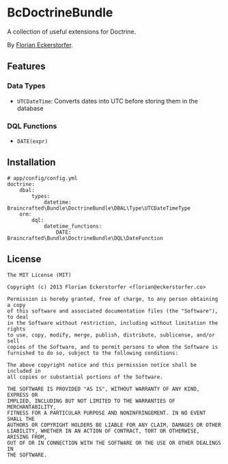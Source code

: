 BcDoctrineBundle
================

A collection of useful extensions for Doctrine.

By [Florian Eckerstorfer](http://florianeckerstorfer.com).


Features
--------

### Data Types

- `UTCDateTime`: Converts dates into UTC before storing them in the database

### DQL Functions

- `DATE(expr)`


Installation
------------

    # app/config/config.yml
    doctrine:
        dbal:
            types:
                datetime: Braincrafted\Bundle\DoctrineBundle\DBAL\Type\UTCDateTimeType
        orm:
            dql:
                datetime_functions:
                    DATE: Braincrafted\Bundle\DoctrineBundle\DQL\DateFunction


License
-------

    The MIT License (MIT)

    Copyright (c) 2013 Florian Eckerstorfer <florian@eckerstorfer.co>

    Permission is hereby granted, free of charge, to any person obtaining a copy
    of this software and associated documentation files (the "Software"), to deal
    in the Software without restriction, including without limitation the rights
    to use, copy, modify, merge, publish, distribute, sublicense, and/or sell
    copies of the Software, and to permit persons to whom the Software is
    furnished to do so, subject to the following conditions:

    The above copyright notice and this permission notice shall be included in
    all copies or substantial portions of the Software.

    THE SOFTWARE IS PROVIDED "AS IS", WITHOUT WARRANTY OF ANY KIND, EXPRESS OR
    IMPLIED, INCLUDING BUT NOT LIMITED TO THE WARRANTIES OF MERCHANTABILITY,
    FITNESS FOR A PARTICULAR PURPOSE AND NONINFRINGEMENT. IN NO EVENT SHALL THE
    AUTHORS OR COPYRIGHT HOLDERS BE LIABLE FOR ANY CLAIM, DAMAGES OR OTHER
    LIABILITY, WHETHER IN AN ACTION OF CONTRACT, TORT OR OTHERWISE, ARISING FROM,
    OUT OF OR IN CONNECTION WITH THE SOFTWARE OR THE USE OR OTHER DEALINGS IN
    THE SOFTWARE.
